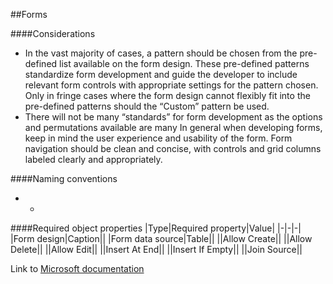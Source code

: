 ##Forms

####Considerations
* In the vast majority of cases, a pattern should be chosen from the pre-defined list available on the form design. These pre-defined patterns standardize form development and guide the developer to include relevant form controls with appropriate settings for the pattern chosen.  Only in fringe cases where the form design cannot flexibly fit into the pre-defined patterns should the “Custom” pattern be used.
* There will not be many “standards” for form development as the options and permutations available are many  In general when developing forms, keep in mind the user experience and usability of the form. Form navigation should be clean and concise, with controls and grid columns labeled clearly and appropriately.


####Naming conventions
* *

####Required object properties
|Type|Required property|Value|
|-|-|-|
|Form design|Caption||
|Form data source|Table||
||Allow Create||
||Allow Delete||
||Allow Edit||
||Insert At End||
||Insert If Empty||
||Join Source||


Link to <a href="">Microsoft documentation</a>